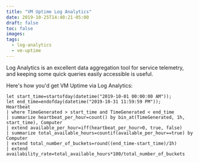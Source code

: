 ```yaml
---
title: "VM Uptime Log Analytics"
date: 2019-10-25T14:40:21-05:00
draft: false
toc: false
images:
tags:
  - log-analytics
  - vm-uptime
---
```

Log Analytics is an excellent data aggregation tool for service telemetry, and keeping some quick queries easily accessible is useful.

Here's how you'd get VM Uptime via Log Analytics:

 
````
let start_time=startofday(datetime("2019-10-01 00:00:00 AM"));
let end_time=endofday(datetime("2019-10-31 11:59:59 PM"));
Heartbeat
| where TimeGenerated > start_time and TimeGenerated < end_time
| summarize heartbeat_per_hour=count() by bin_at(TimeGenerated, 1h, start_time), Computer
| extend available_per_hour=iff(heartbeat_per_hour>0, true, false)
| summarize total_available_hours=countif(available_per_hour==true) by Computer
| extend total_number_of_buckets=round((end_time-start_time)/1h)
| extend availability_rate=total_available_hours*100/total_number_of_buckets
````

